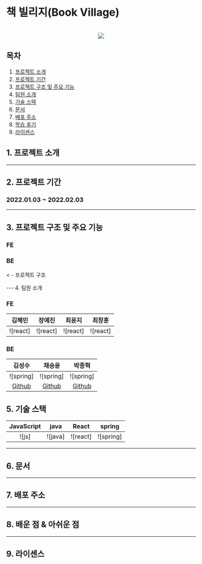 # 책 빌리지(Book Village)

<p align="center">
  <br>
  <img src="./images/common/stackover.png">
  <br>
</p>

## 목차
1. [프로젝트 소개](#1-프로젝트-소개)
2. [프로젝트 기간](#2-프로젝트-기간)
3. [프로젝트 구조 및 주요 기능](#3-프로젝트-구조-및-주요-기능)
4. [팀원 소개](#4-팀원-소개)
5. [기술 스택](#5-기술-스택)
6. [문서](#6-문서)
7. [배포 주소](#7-배포-주소)
8. [학습 후기](#8-배운-점-&-아쉬운-점)
9. [라이센스](#9-라이센스)

## 1. 프로젝트 소개

---

## 2. 프로젝트 기간
### 2022.01.03 ~ 2022.02.03

---

## 3. 프로젝트 구조 및 주요 기능
### FE
>
### BE
< - 프로젝트 구조

--- 4. 팀원 소개

### FE

|   김혜민    |   장예진    |   최윤지    |   최창훈    |
|:--------:|:--------:|:--------:|:--------:|
| ![react] | ![react] | ![react] | ![react] |

### BE

|                   김성수                   |                   채승윤                   |                   박종혁                    |
|:---------------------------------------:|:---------------------------------------:|:----------------------------------------:|
|                ![spring]                |                ![spring]                |                ![spring]                 |
| [Github](https://github.com/SsangSoo) | [Github](https://github.com/orioncsy) | [Github](https://github.com/pjongk148 ) |


## 5. 기술 스택

| JavaScript |  java   |  React   |  spring   |
|:----------:|:-------:|:--------:|:---------:|
|   ![js]    | ![java] | ![react] | ![spring] |

---

## 6. 문서

---

## 7. 배포 주소 

---

## 8. 배운 점 & 아쉬운 점

---

## 9. 라이센스
